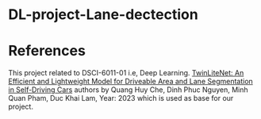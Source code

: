 # DL-project-Lane-dectection
# References 
This project related to DSCI-6011-01 i.e, Deep Learning.
[TwinLiteNet: An Efficient and Lightweight Model for Driveable Area and Lane Segmentation in Self-Driving Cars](https://arxiv.org/abs/2307.10705) authors by Quang Huy Che, Dinh Phuc Nguyen, Minh Quan Pham, Duc Khai Lam, Year: 2023 which is used as base for our project.
